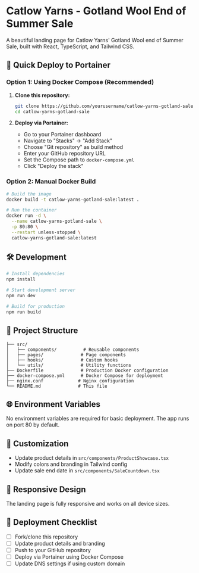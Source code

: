 # Catlow Yarns - Gotland Wool End of Summer Sale

A beautiful landing page for Catlow Yarns' Gotland Wool end of Summer Sale, built with React, TypeScript, and Tailwind CSS.

## 🚀 Quick Deploy to Portainer

### Option 1: Using Docker Compose (Recommended)

1. **Clone this repository:**
   ```bash
   git clone https://github.com/yourusername/catlow-yarns-gotland-sale.git
   cd catlow-yarns-gotland-sale
   ```

2. **Deploy via Portainer:**
   - Go to your Portainer dashboard
   - Navigate to "Stacks" → "Add Stack"
   - Choose "Git repository" as build method
   - Enter your GitHub repository URL
   - Set the Compose path to `docker-compose.yml`
   - Click "Deploy the stack"

### Option 2: Manual Docker Build

```bash
# Build the image
docker build -t catlow-yarns-gotland-sale:latest .

# Run the container
docker run -d \
  --name catlow-yarns-gotland-sale \
  -p 80:80 \
  --restart unless-stopped \
  catlow-yarns-gotland-sale:latest
```

## 🛠️ Development

```bash
# Install dependencies
npm install

# Start development server
npm run dev

# Build for production
npm run build
```

## 📁 Project Structure

```
├── src/
│   ├── components/          # Reusable components
│   ├── pages/              # Page components
│   ├── hooks/              # Custom hooks
│   └── utils/              # Utility functions
├── Dockerfile              # Production Docker configuration
├── docker-compose.yml      # Docker Compose for deployment
├── nginx.conf             # Nginx configuration
└── README.md              # This file
```

## 🌐 Environment Variables

No environment variables are required for basic deployment. The app runs on port 80 by default.

## 🔧 Customization

- Update product details in `src/components/ProductShowcase.tsx`
- Modify colors and branding in Tailwind config
- Update sale end date in `src/components/SaleCountdown.tsx`

## 📱 Responsive Design

The landing page is fully responsive and works on all device sizes.

## 🚀 Deployment Checklist

- [ ] Fork/clone this repository
- [ ] Update product details and branding
- [ ] Push to your GitHub repository
- [ ] Deploy via Portainer using Docker Compose
- [ ] Update DNS settings if using custom domain